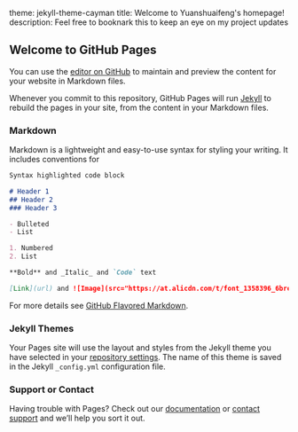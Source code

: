 theme: jekyll-theme-cayman
title: Welcome to Yuanshuaifeng's homepage!
description: Feel free to booknark this to keep an eye on my project updates
## Welcome to GitHub Pages

You can use the [editor on GitHub](https://github.com/yuanshuaifeng1/yuanshuaifeng1.github.io/edit/master/README.md) to maintain and preview the content for your website in Markdown files.

Whenever you commit to this repository, GitHub Pages will run [Jekyll](https://jekyllrb.com/) to rebuild the pages in your site, from the content in your Markdown files.

### Markdown

Markdown is a lightweight and easy-to-use syntax for styling your writing. It includes conventions for

```markdown
Syntax highlighted code block

# Header 1
## Header 2
### Header 3 

- Bulleted
- List

1. Numbered
2. List

**Bold** and _Italic_ and `Code` text

[Link](url) and ![Image](src="https://at.alicdn.com/t/font_1358396_6brekuw2ciu.js")
```

For more details see [GitHub Flavored Markdown](https://guides.github.com/features/mastering-markdown/).

### Jekyll Themes

Your Pages site will use the layout and styles from the Jekyll theme you have selected in your [repository settings](https://github.com/yuanshuaifeng1/yuanshuaifeng1.github.io/settings). The name of this theme is saved in the Jekyll `_config.yml` configuration file.

### Support or Contact

Having trouble with Pages? Check out our [documentation](https://docs.github.com/categories/github-pages-basics/) or [contact support](https://github.com/contact) and we’ll help you sort it out.
